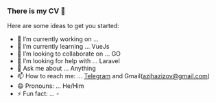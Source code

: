 ### There is my CV 👋



Here are some ideas to get you started:

- 🔭 I’m currently working on ...
- 🌱 I’m currently learning ... VueJs
- 👯 I’m looking to collaborate on ... GO 
- 🤔 I’m looking for help with ... Laravel 
- 💬 Ask me about ... Anything 
- 📫 How to reach me: ... [Telegram](https://t.me/A_z_i_z_o_v_A_z_i_z) and Gmail(azjhazizov@gmail.com) 
- 😄 Pronouns: ... He/Him
- ⚡ Fun fact: ... -
